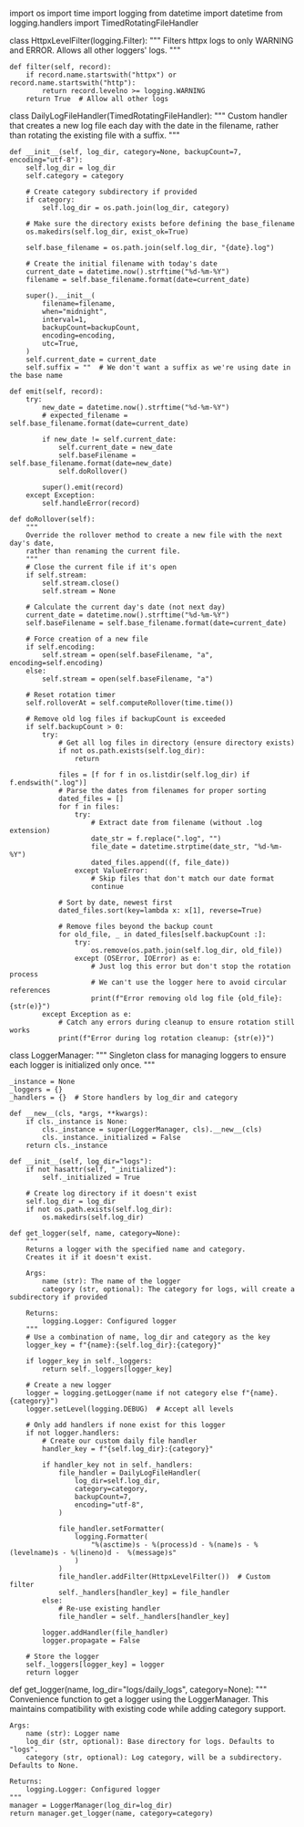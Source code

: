 import os
import time
import logging
from datetime import datetime
from logging.handlers import TimedRotatingFileHandler


class HttpxLevelFilter(logging.Filter):
    """
    Filters httpx logs to only WARNING and ERROR.
    Allows all other loggers' logs.
    """

    def filter(self, record):
        if record.name.startswith("httpx") or record.name.startswith("http"):
            return record.levelno >= logging.WARNING
        return True  # Allow all other logs


class DailyLogFileHandler(TimedRotatingFileHandler):
    """
    Custom handler that creates a new log file each day with the date in the filename,
    rather than rotating the existing file with a suffix.
    """

    def __init__(self, log_dir, category=None, backupCount=7, encoding="utf-8"):
        self.log_dir = log_dir
        self.category = category

        # Create category subdirectory if provided
        if category:
            self.log_dir = os.path.join(log_dir, category)

        # Make sure the directory exists before defining the base_filename
        os.makedirs(self.log_dir, exist_ok=True)

        self.base_filename = os.path.join(self.log_dir, "{date}.log")

        # Create the initial filename with today's date
        current_date = datetime.now().strftime("%d-%m-%Y")
        filename = self.base_filename.format(date=current_date)

        super().__init__(
            filename=filename,
            when="midnight",
            interval=1,
            backupCount=backupCount,
            encoding=encoding,
            utc=True,
        )
        self.current_date = current_date
        self.suffix = ""  # We don't want a suffix as we're using date in the base name

    def emit(self, record):
        try:
            new_date = datetime.now().strftime("%d-%m-%Y")
            # expected_filename = self.base_filename.format(date=current_date)

            if new_date != self.current_date:
                self.current_date = new_date
                self.baseFilename = self.base_filename.format(date=new_date)
                self.doRollover()

            super().emit(record)
        except Exception:
            self.handleError(record)

    def doRollover(self):
        """
        Override the rollover method to create a new file with the next day's date,
        rather than renaming the current file.
        """
        # Close the current file if it's open
        if self.stream:
            self.stream.close()
            self.stream = None

        # Calculate the current day's date (not next day)
        current_date = datetime.now().strftime("%d-%m-%Y")
        self.baseFilename = self.base_filename.format(date=current_date)

        # Force creation of a new file
        if self.encoding:
            self.stream = open(self.baseFilename, "a", encoding=self.encoding)
        else:
            self.stream = open(self.baseFilename, "a")

        # Reset rotation timer
        self.rolloverAt = self.computeRollover(time.time())

        # Remove old log files if backupCount is exceeded
        if self.backupCount > 0:
            try:
                # Get all log files in directory (ensure directory exists)
                if not os.path.exists(self.log_dir):
                    return

                files = [f for f in os.listdir(self.log_dir) if f.endswith(".log")]
                # Parse the dates from filenames for proper sorting
                dated_files = []
                for f in files:
                    try:
                        # Extract date from filename (without .log extension)
                        date_str = f.replace(".log", "")
                        file_date = datetime.strptime(date_str, "%d-%m-%Y")
                        dated_files.append((f, file_date))
                    except ValueError:
                        # Skip files that don't match our date format
                        continue

                # Sort by date, newest first
                dated_files.sort(key=lambda x: x[1], reverse=True)

                # Remove files beyond the backup count
                for old_file, _ in dated_files[self.backupCount :]:
                    try:
                        os.remove(os.path.join(self.log_dir, old_file))
                    except (OSError, IOError) as e:
                        # Just log this error but don't stop the rotation process
                        # We can't use the logger here to avoid circular references
                        print(f"Error removing old log file {old_file}: {str(e)}")
            except Exception as e:
                # Catch any errors during cleanup to ensure rotation still works
                print(f"Error during log rotation cleanup: {str(e)}")


class LoggerManager:
    """
    Singleton class for managing loggers to ensure each logger is initialized only once.
    """

    _instance = None
    _loggers = {}
    _handlers = {}  # Store handlers by log_dir and category

    def __new__(cls, *args, **kwargs):
        if cls._instance is None:
            cls._instance = super(LoggerManager, cls).__new__(cls)
            cls._instance._initialized = False
        return cls._instance

    def __init__(self, log_dir="logs"):
        if not hasattr(self, "_initialized"):
            self._initialized = True

        # Create log directory if it doesn't exist
        self.log_dir = log_dir
        if not os.path.exists(self.log_dir):
            os.makedirs(self.log_dir)

    def get_logger(self, name, category=None):
        """
        Returns a logger with the specified name and category.
        Creates it if it doesn't exist.

        Args:
            name (str): The name of the logger
            category (str, optional): The category for logs, will create a subdirectory if provided

        Returns:
            logging.Logger: Configured logger
        """
        # Use a combination of name, log_dir and category as the key
        logger_key = f"{name}:{self.log_dir}:{category}"

        if logger_key in self._loggers:
            return self._loggers[logger_key]

        # Create a new logger
        logger = logging.getLogger(name if not category else f"{name}.{category}")
        logger.setLevel(logging.DEBUG)  # Accept all levels

        # Only add handlers if none exist for this logger
        if not logger.handlers:
            # Create our custom daily file handler
            handler_key = f"{self.log_dir}:{category}"

            if handler_key not in self._handlers:
                file_handler = DailyLogFileHandler(
                    log_dir=self.log_dir,
                    category=category,
                    backupCount=7,
                    encoding="utf-8",
                )

                file_handler.setFormatter(
                    logging.Formatter(
                        "%(asctime)s - %(process)d - %(name)s - %(levelname)s - %(lineno)d -  %(message)s"
                    )
                )
                file_handler.addFilter(HttpxLevelFilter())  # Custom filter
                self._handlers[handler_key] = file_handler
            else:
                # Re-use existing handler
                file_handler = self._handlers[handler_key]

            logger.addHandler(file_handler)
            logger.propagate = False

        # Store the logger
        self._loggers[logger_key] = logger
        return logger


def get_logger(name, log_dir="logs/daily_logs", category=None):
    """
    Convenience function to get a logger using the LoggerManager.
    This maintains compatibility with existing code while adding category support.

    Args:
        name (str): Logger name
        log_dir (str, optional): Base directory for logs. Defaults to "logs".
        category (str, optional): Log category, will be a subdirectory. Defaults to None.

    Returns:
        logging.Logger: Configured logger
    """
    manager = LoggerManager(log_dir=log_dir)
    return manager.get_logger(name, category=category)
